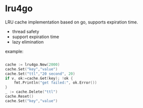 # lru4go
LRU cache implementation based on go, supports expiration time.

+ thread safety
+ support expiration time
+ lazy elimination

example:
```go

cache := lru4go.New(2000)
cache.Set("key","value")
cache.Set("ttl","20 second", 20)
if v, ok:=cache.Get(key); !ok {
    fmt.Println("get failed:", ok.Error())
}
_ := cache.Delete("ttl")
cache.Reset()
cache.Set("key","value")

```